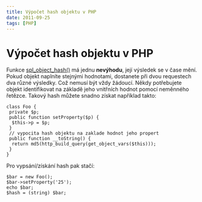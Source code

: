 ```yaml
---
title: Výpočet hash objektu v PHP
date: 2011-09-25
tags: [PHP]
---
```


# Výpočet hash objektu v PHP

Funkce [spl_object_hash()](http://php.net/manual/en/function.spl-object-hash.php)
má jednu **nevýhodu**, její výsledek se v čase mění. Pokud objekt naplníte
stejnými hodnotami, dostanete při dvou requestech dva různé výsledky. Což nemusí
být vždy žádoucí. Někdy potřebujete objekt identifikovat na základě jeho
vnitřních hodnot pomocí neměnného řetězce. Takový hash můžete snadno získat
například takto:

```
class Foo {
 private $p;
 public function setProperty($p) {
  $this->p = $p;
 }
 // vypocita hash objektu na zaklade hodnot jeho propert
 public function __toString() {
  return md5(http_build_query(get_object_vars($this)));
 }
}
```

Pro vypsání/získání hash pak stačí:

```
$bar = new Foo();
$bar->setProperty('25');
echo $bar;
$hash = (string) $bar;
```
